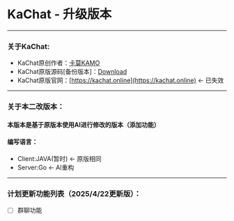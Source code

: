 # KaChat - 升级版本
---
### 关于KaChat:
- KaChat原创作者：[卡莫KAMO](https://github.com/KAMO030)
- KaChat原版源码[备份版本]：[Download](https://download.lolita.edu.rs/kachat_code.zip)
- KaChat原版官网：[https://kachat.online](https://kachat.online) <- 已失效
---
### 关于本二改版本：
#### 本版本是基于原版本使用AI进行修改的版本（添加功能）
#### 编写语言：
- Client:JAVA(暂时) <- 原版相同
- Server:Go         <- AI重构
--- 
### 计划更新功能列表（2025/4/22更新版）：
- [ ] 群聊功能
